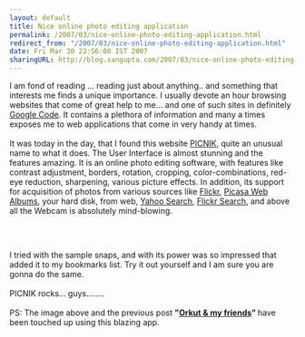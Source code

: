 ```yaml
---
layout: default
title: Nice online photo editing application
permalink: /2007/03/nice-online-photo-editing-application.html
redirect_from: "/2007/03/nice-online-photo-editing-application.html"
date: Fri Mar 30 22:56:00 IST 2007
sharingURL: http://blog.sangupta.com/2007/03/nice-online-photo-editing-application.html
---
```

I am fond of reading ... reading just about anything.. and something that interests me finds a unique importance. I usually devote an hour browsing websites that come of great help to me... and one of such sites in definitely 
<a href="http://code.google.com/">Google Code</a>. It contains a plethora of information and many a times exposes me to web applications that come in very handy at times.
<br>
<br>It was today in the day, that I found this website 
<a href="http://www.picnik.com/">PICNIK</a>, quite an unusual name to what it does. The User Interface is almost stunning and the features amazing. It is an online photo editing software, with features like contrast adjustment, borders, rotation, cropping, color-combinations, red-eye reduction, sharpening, various picture effects. In addition, its support for acquisition of photos from various sources like 
<a href="http://www.flickr.com/">Flickr</a>, 
<a href="http://picasaweb.google.com/">Picasa Web Albums</a>, your hard disk, from web, 
<a href="http://search.yahoo.com/">Yahoo Search</a>, 
<a href="http://www2.blogger.com/www.flickr.com/search/">Flickr Search</a>, and above all the Webcam is absolutely mind-blowing.
<br>
<br>
<a onblur="try {parent.deselectBloggerImageGracefully();} catch(e) {}" href="http://3.bp.blogspot.com/_Igofzvi0TDM/Rg1MfyB06DI/AAAAAAAABUo/sna0HBIGkxk/s1600-h/picnik.jpg"><img style="margin: 0px auto 10px; display: block; text-align: center; cursor: pointer;" src="http://3.bp.blogspot.com/_Igofzvi0TDM/Rg1MfyB06DI/AAAAAAAABUo/sna0HBIGkxk/s400/picnik.jpg" alt="" id="BLOGGER_PHOTO_ID_5047774866241284146" border="0"></a>
<br>
<br>I tried with the sample snaps, and with its power was so impressed that added it to my bookmarks list. Try it out yourself and I am sure you are gonna do the same.
<br>
<br>PICNIK rocks... guys........
<br>
<br>PS: The image above and the previous post 
<span style="font-weight: bold;">"<a href="http://azcarya.blogspot.com/2007/03/orkut-my-friends.html">Orkut &amp; my friends</a>" </span>have been touched up using this blazing app.
